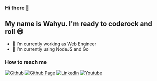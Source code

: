 ### Hi there 👋

## My name is Wahyu. I'm ready to coderock and roll 😄

- 🔭 I’m currently working as Web Engineer
- 🌱 I’m currently using NodeJS and Go
<!--
[![Anurag's GitHub stats](https://github-readme-stats.vercel.app/api?username=wahyuakbarwibowo&theme=dark)](https://github.com/anuraghazra/github-readme-stats)
-->

### How to reach me
<p>
    <a href="https://github.com/wahyuakbarwibowo" target="_blank"
        ><img
            alt="Github"
            src="https://img.shields.io/badge/GitHub-%2312100E.svg?&style=for-the-badge&logo=Github&logoColor=white"
    /></a>
    <a href="https://wahyuakbarwibowo.github.io" target="_blank"
        ><img
            alt="Github Page"
            src="https://img.shields.io/badge/GitHub-Page-%2312100E.svg?&style=for-the-badge&logo=Github&logoColor=white"
    /></a>
    <a href="https://www.linkedin.com/in/wahyu-akbar-wibowo/" target="_blank"
        ><img
            alt="LinkedIn"
            src="https://img.shields.io/badge/linkedin-%230077B5.svg?&style=for-the-badge&logo=linkedin&logoColor=white"
    /></a>    
    <a href="https://www.youtube.com/channel/UCnMyol6vd_BczZn2pivbl8A" target="_blank"
        ><img
            alt="Youtube"
            src="https://img.shields.io/badge/-youtube-red?&style=for-the-badge&logo=youtube&logoColor=white"
    /></a>
</p>

<!--![Top Langs](https://github-readme-stats.vercel.app/api/top-langs/?username=wahyuakbarwibowo&hide=html&layout=compact&theme=dark)-->

<!--
**wahyuakbarwibowo/wahyuakbarwibowo** is a ✨ _special_ ✨ repository because its `README.md` (this file) appears on your GitHub profile.

Here are some ideas to get you started:

- 🔭 I’m currently working on ...
- 🌱 I’m currently learning ...
- 👯 I’m looking to collaborate on ...
- 🤔 I’m looking for help with ...
- 💬 Ask me about ...
- 📫 How to reach me: ...
- 😄 Pronouns: ...
- ⚡ Fun fact: ...
-->
